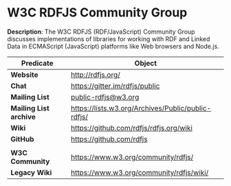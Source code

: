 
# W3C RDFJS Community Group

**Description**: The W3C RDFJS (RDF/JavaScript) Community Group discusses implementations of libraries for working with RDF and Linked Data in ECMAScript (JavaScript) platforms like Web browsers and Node.js.

| Predicate | Object |
|-----------|--------|
| **Website** | http://rdfjs.org/
| **Chat** |https://gitter.im/rdfjs/public
| **Mailing List** | public-rdfjs@w3.org
| **Mailing List archive** | https://lists.w3.org/Archives/Public/public-rdfjs/
| **Wiki** | https://github.com/rdfjs/rdfjs.org/wiki
| **GitHub** | https://github.com/rdfjs
| | |
| **W3C Community** | https://www.w3.org/community/rdfjs/
| **Legacy Wiki** | https://www.w3.org/community/rdfjs/wiki/
